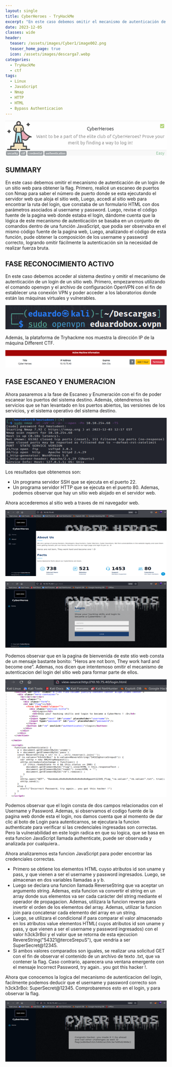 ```yaml
---
layout: single
title: CyberHeroes - TryHackMe
excerpt: "En este caso debemos omitir el mecanismo de autenticación de un login de un sitio web para obtener la flag. Primero, realicé un escaneo de puertos con Nmap para saber el número de puerto donde se esta ejecutando el servidor web que aloja el sitio web, Luego, accedí al sitio web para encontrar la ruta del login, que constaba de un formulario HTML con dos parámetros asociados al username y password. Luego, revise el código fuente de la pagina web donde estaba el login, dándome cuenta que la lógica de este mecanismo de autenticación se basaba en un conjunto de comandos dentro de una función JavaScript, que podía ser observaba en el mismo código fuente de la pagina web, Luego, analizando el código de esta función, pude obtener la composición de los username y password correcto, logrando omitir fácilmente la autenticación sin la necesidad de realizar fuerza bruta."
date: 2023-12-05	
classes: wide
header:
  teaser: /assets/images/Cyber1/image002.png
  teaser_home_page: true
  icon: /assets/images/descarga7.webp
categories:
  - TryHackMe
  - ctf
tags:
  - Linux  
  - JavaScript
  - Nmap
  - HTTP
  - HTML
  - Bypass Authenticacion
---
```


![](/assets/images/Cyber1/image001.png)

## SUMMARY

En este caso debemos omitir el mecanismo de autenticación de un login de un sitio web para obtener la flag. Primero, realicé un escaneo de puertos con Nmap para saber el número de puerto donde se esta ejecutando el servidor web que aloja el sitio web, Luego, accedí al sitio web para encontrar la ruta del login, que constaba de un formulario HTML con dos parámetros asociados al username y password. Luego, revise el código fuente de la pagina web donde estaba el login, dándome cuenta que la lógica de este mecanismo de autenticación se basaba en un conjunto de comandos dentro de una función JavaScript, que podía ser observaba en el mismo código fuente de la pagina web, Luego, analizando el código de esta función, pude obtener la composición de los username y password correcto, logrando omitir fácilmente la autenticación sin la necesidad de realizar fuerza bruta.

## FASE RECONOCIMIENTO ACTIVO

En este caso debemos acceder al sistema destino y omitir el mecanismo de autenticación de un login de un sitio web. Primero, empezaremos utilizando el comando openvpn y el archivo de configuración OpenVPN con el fin de establecer una conexión VPN y poder acceder a los laboratorios donde están las máquinas virtuales y vulnerables.

![](/assets/images/Cyber1/image003.png)

Además, la plataforma de Tryhackme nos muestra la dirección IP de la máquina Different CTF.

![](/assets/images/Cyber1/image004.png)

## FASE ESCANEO Y ENUMERACION

Ahora pasaremos a la fase de Escaneo y Enumeración con el fin de poder escanear los puertos del sistema destino. Además, obtendremos los servicios que se han levantado en los puertos abiertos, las versiones de los servicios, y el sistema operativo del sistema destino.

![](/assets/images/Cyber1/image005.png)

Los resultados que obtenemos son:
-  Un programa servidor SSH que se ejecuta en el puerto 22.
-  Un programa servidor HTTP que se ejecuta en el puerto 80. Ademas, podemos observar que hay un sitio web alojado en el servidor web.

Ahora accederemos al sitio web a traves de mi navegador web.

![](/assets/images/Cyber1/image006.png)

![](/assets/images/Cyber1/image007.png)

Podemos observar que en la pagina de bienvenida de este stio web consta de un mensaje bastante bonito: “Heros are not born, They work hard and become one”. Ademas, nos dicen que intentemoso omitir el mecanismo de autenticacion del login del sitio web para formar parte de ellos.

![](/assets/images/Cyber1/image008.png)

Podemos observar que el login consta de dos campos relacionados con el Username y Password. Ademas, si observamos el codigo fuente de la pagina web donde esta el login, nos damos cuenta que al momento de dar clic al boto de Login para autenticarnos, se ejecutara la funcion authenticate para verificar si las credenciales ingresadas son correctas. Pero la vulnerabilidad en este login radica en que su logica, que se basa en esta funcion JavaScript llamada authenticate, puede ser observada y analizada por cualquiera..

Ahora analizaremos esta funcion JavaScript para poder encontrar las credenciales correctas.

* Primero se obtiene los elementos HTML cuyso atributos id son uname y pass, y que vienen a ser el username y password ingresados. Luego, se almacenan en dos variables llamadas a y b.
* Luego se declara una funcion llamada ReverseString que va aceptar un argumento string. Ademas, esta funcion va convertir el string en un array donde sus elementos va ser cada carácter del string mediante el operador de propagacion. Ademas, utilizara la funcion reverse para invertir el orden de los elementos del array. Ademas, utilizar la funcion join para concatenar cada elemento del array en un string.
* Luego, se utilizara el condicional if para comparar el valor almacenado en los atributos value elementos HTML( cuyos atributos id son uname y pass, y que vienen a ser el username y password ingresados) con el valor h3ck3rBoi y el valor que se retorna de esta ejecucion RevereString("54321@terceSrepuS"), que vendria a ser SuperSecret@12345.
* Si ambos valores comparados son iguales, se realizar una solicitud GET con el fin de observar el contenido de un archivo de texto .txt, que va contener la flag. Caso contrario, aparecera una ventana emergente con el mensaje Incorrect Password, try again.. you got this hacker !.

Ahora que conocemos la logica del mecanismo de autenticacion del login, facilmente podemos deducir que el username y password correcto son h3ck3rBoi: SuperSecret@12345. Comprobaremos esto en el login, y para observar la flag.

![](/assets/images/Cyber1/image009.png)

 
 
 
 
 
 
 
 
 



































